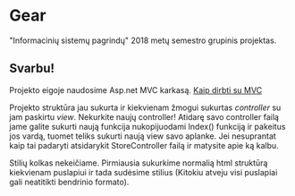 # Gear
"Informacinių sistemų pagrindų" 2018 metų semestro grupinis projektas.

## Svarbu!
Projekto eigoje naudosime Asp.net MVC karkasą.
[Kaip dirbti su MVC](https://www.youtube.com/watch?v=E7Voso411Vs)

Projekto struktūra jau sukurta ir kiekvienam žmogui sukurtas *controller* su jam paskirtu *view*. Nekurkite naujų controller! Atidarę savo controller failą jame galite sukurti naują funkcija nukopijuodami Index() funkciją ir pakeitus jos vardą, tuomet teliks sukurti naują view savo aplanke. Jei nesuprantat kaip tai padaryti atsidarykit StoreController failą ir matysite apie ką kalbu.

Stilių kolkas nekeičiame. Pirmiausia sukurkime normalią html struktūrą kiekvienam puslapiui ir tada sudėsime stilius (Kitokiu atveju visi puslapiai gali neatitikti bendrinio formato).
